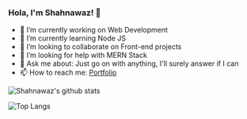 ### Hola, I'm Shahnawaz! 👋

- 🔭 I’m currently working on Web Development
- 🌱 I’m currently learning Node JS
- 👯 I’m looking to collaborate on Front-end projects
- 🤔 I’m looking for help with MERN Stack
- 💬 Ask me about: Just go on with anything, I'll surely answer if I can
- 📫 How to reach me: [Portfolio](http://www.yoursshahnawaz.github.io)

![Shahnawaz's github stats](https://github-readme-stats.vercel.app/api?username=yoursshahnawaz&count_private=true&show_icons=true&theme=tokyonight)

![Top Langs](https://github-readme-stats.vercel.app/api/top-langs/?username=yoursshahnawaz&layout=compact)

